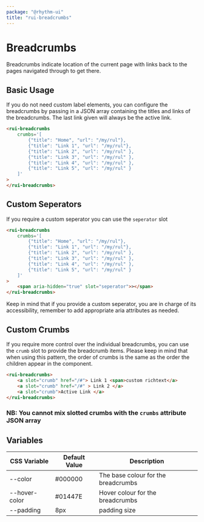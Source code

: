 ```yaml
---
package: "@rhythm-ui"
title: "rui-breadcrumbs"
---
```

# Breadcrumbs

Breadcrumbs indicate location of the current page with links back to the pages navigated through to get there. 

## Basic Usage
If you do not need custom label elements, you can configure the breadcrumbs by passing in a JSON array containing the titles and links of the breadcrumbs. The last link given will always be the active link.

```html preview
<rui-breadcrumbs
	crumbs='[
    	{"title": "Home", "url": "/my/rul"},
    	{"title": "Link 1", "url": "/my/rul"},
		{"title": "Link 2", "url": "/my/rul" },
		{"title": "Link 3", "url": "/my/rul" },
		{"title": "Link 4", "url": "/my/rul" },
		{"title": "Link 5", "url": "/my/rul" }
	]'
>
</rui-breadcrumbs> 
```

## Custom Seperators
If you require a custom seperator you can use the ```seperator``` slot
```html preview
<rui-breadcrumbs
	crumbs='[
    	{"title": "Home", "url": "/my/rul"},
    	{"title": "Link 1", "url": "/my/rul"},
		{"title": "Link 2", "url": "/my/rul" },
		{"title": "Link 3", "url": "/my/rul" },
		{"title": "Link 4", "url": "/my/rul" },
		{"title": "Link 5", "url": "/my/rul" }
	]'
>
	<span aria-hidden="true" slot="seperator">></span>
</rui-breadcrumbs> 
```

Keep in mind that if you provide a custom seperator, you are in charge of its accessibility, remember to add appropriate aria attributes as needed.


## Custom Crumbs
If you require more control over the individual breadcrumbs, you can use the ```crumb``` slot to provide the breadcrumb items. Please keep in mind that when using this pattern, the order of crumbs is the same as the order the children appear in the component.

```html preview
<rui-breadcrumbs> 
	<a slot="crumb" href="/#"> Link 1 <span>custom richtext</a>
	<a slot="crumb" href="/#" > Link 2 </a>
	<a slot="crumb">Active Link </a>
</rui-breadcrumbs>
```

### NB: You cannot mix slotted crumbs with the ```crumbs``` attribute JSON array


 ## Variables

| CSS Variable | Default Value | Description |
| --- | --- | --- |
| --color | #000000 | The base colour for the breadcrumbs  | 
| --hover-color | #01447E | Hover colour for the breadcrumbs  | 
| --padding | 8px | padding size  | 
